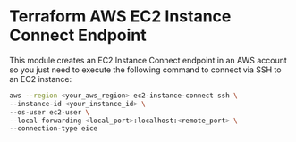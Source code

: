 # Terraform AWS EC2 Instance Connect Endpoint

This module creates an EC2 Instance Connect endpoint in an AWS account so you just need to execute the following command to connect via SSH to an EC2 instance:

```bash
aws --region <your_aws_region> ec2-instance-connect ssh \
--instance-id <your_instance_id> \
--os-user ec2-user \
--local-forwarding <local_port>:localhost:<remote_port> \
--connection-type eice
```